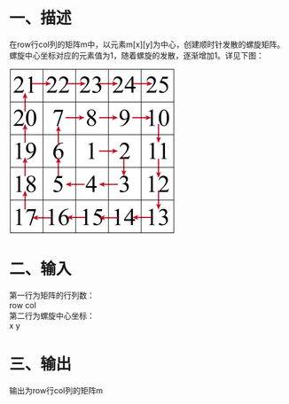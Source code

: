 # 一、描述
在row行col列的矩阵m中，以元素m[x][y]为中心，创建顺时针发散的螺旋矩阵。螺旋中心坐标对应的元素值为1，随着螺旋的发散，逐渐增加1。详见下图：<br>

![spiral_matrix](https://github.com/yuanyesjtu/spiral_matrix/blob/master/spiral_matrix.jpg)

# 二、输入
第一行为矩阵的行列数：<br>
row col<br>
第二行为螺旋中心坐标：<br>
x y<br>

# 三、输出
输出为row行col列的矩阵m
